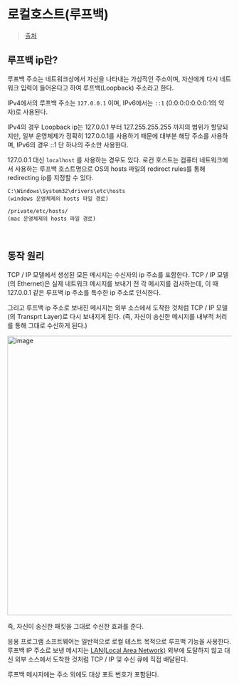 # 로컬호스트(루프백)

> [출처](https://wildeveloperetrain.tistory.com/182)

## 루프백 ip란?

루프백 주소는 네트워크상에서 자신을 나타내는 가상적인 주소이며, 자신에게 다시 네트워크 입력이 들어온다고 하여 루프백(Loopback) 주소라고 한다.

IPv4에서의 루프백 주소는 `127.0.0.1` 이며, IPv6에서는 `::1` (0:0:0:0:0:0:0:1의 약자)로 사용된다.

IPv4의 경우 Loopback ip는 127.0.0.1 부터 127.255.255.255 까지의 범위가 할당되지만, 일부 운영체제가 정확히 127.0.0.1를 사용하기 때문에 대부분 해당 주소를 사용하며, IPv6의 경우 ::1 단 하나의 주소만 사용한다.

127.0.0.1 대신 `localhost` 를 사용하는 경우도 있다. 로컨 호스트는 컴퓨터 네트워크에서 사용하는 루프백 호스트명으로 OS의 hosts 파일의 redirect rules를 통해 redirecting ip를 지정할 수 있다.

```
C:\Windows\System32\drivers\etc\hosts
(windows 운영체제의 hosts 파일 경로)

/private/etc/hosts/
(mac 운영체제의 hosts 파일 경로)
```

<br />

## 동작 원리

TCP / IP 모델에서 생성된 모든 메시지는 수신자의 ip 주소를 포함한다. TCP / IP 모델(의 Ethernet)은 실제 네트워크 메시지를 보내기 전 각 메시지를 검사하는데, 이 때 127.0.0.1 같은 루프백 ip 주소를 특수한 ip 주소로 인식한다.

그리고 루프백 ip 주소로 보내진 메시지는 외부 소스에서 도착한 것처럼 TCP / IP 모델(의 Transprt Layer)로 다시 보내지게 된다. (즉, 자신이 송신한 메시지를 내부적 처리를 통해 그대로 수신하게 된다.)

<img width="628" alt="image" src="https://github.com/pozafly/TIL/assets/59427983/665ae907-4981-4051-92ce-a84cb5ee2613">

즉, 자신이 송신한 패킷을 그대로 수신한 효과를 준다.

응용 프로그램 소프트웨어는 일반적으로 로컬 테스트 목적으로 루프백 기능을 사용한다. 루프백 IP 주소로 보낸 메시지는 [LAN(Local Area Network)](https://ko.eyewated.com/lan-%EA%B7%BC%EA%B1%B0%EB%A6%AC-%ED%86%B5%EC%8B%A0%EB%A7%9D%EC%9D%B4%EB%9E%80-%EB%AC%B4%EC%97%87%EC%9E%85%EB%8B%88%EA%B9%8C/) 외부에 도달하지 않고 대신 외부 소스에서 도착한 것처럼 TCP / IP 및 수신 큐에 직접 배달된다.

루프백 메시지에는 주소 외에도 대상 포트 번호가 포함된다.
